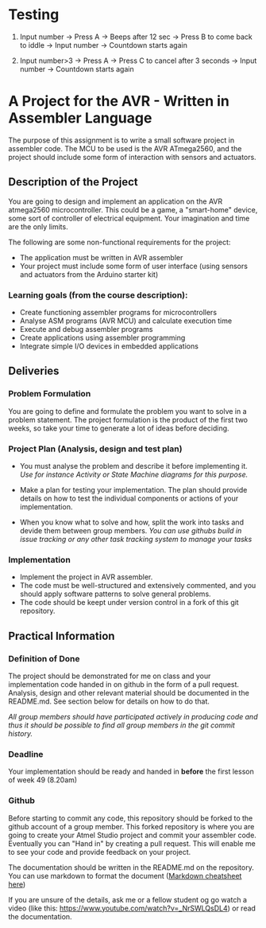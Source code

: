 # Testing

1. Input number -> Press A -> Beeps after 12 sec -> Press B to come back to iddle -> Input number -> Countdown starts again 

2. Input number>3 -> Press A -> Press C to cancel after 3 seconds -> Input number -> Countdown starts again 



# A Project for the AVR - Written in Assembler Language

The purpose of this assignment is to write a small software project in assembler code. The MCU to be used is the AVR ATmega2560, and the project should include some form of interaction with sensors and actuators.

## Description of the Project

You are going to design and implement an application on the AVR atmega2560 microcontroller. This could be a game, a "smart-home" device, some sort of controller of electrical equipment. Your imagination and time are the only limits.

The following are some non-functional requirements for the project:
* The application must be written in AVR assembler
* Your project must include some form of user interface (using sensors and actuators from the Arduino starter kit)


### Learning goals (from the course description):
* Create functioning assembler programs for microcontrollers
* Analyse ASM programs (AVR MCU) and calculate execution time
* Execute and debug assembler programs
* Create applications using assembler programming
* Integrate simple I/O devices in embedded applications


## Deliveries

### Problem Formulation
You are going to define and formulate the problem you want to solve in a problem statement. The project formulation is the product of the first two weeks, so take your time to generate a lot of ideas before deciding. 

### Project Plan (Analysis, design and test plan)
* You must analyse the problem and describe it before implementing it. *Use for instance Activity or State Machine diagrams for this purpose.*

* Make a plan for testing your implementation. The plan should provide details on how to test the individual components or actions of your implementation.

* When you know what to solve and how, split the work into tasks and devide them between group members. *You can use githubs build in issue tracking or any other task tracking system to manage your tasks*

### Implementation
* Implement the project in AVR assembler. 
* The code must be well-structured and extensively commented, and you should apply software patterns to solve general problems. 
* The code should be keept under version control in a fork of this git repository.

## Practical Information
### Definition of Done
The project should be demonstrated for me on class and your implementation code handed in on github in the form of a pull request. Analysis, design and other relevant material should be documented in the README.md. See section below for details on how to do that.

*All group members should have participated actively in producing code and thus it should be possible to find all group members in the git commit history.*

### Deadline 
Your implementation should be ready and handed in **before** the first lesson of week 49 (8.20am)

### Github
Before starting to commit any code, this repository should be forked to the github account of a group member. This forked repository is where you are going to create your Atmel Studio project and commit your assembler code. Eventually you can "Hand in" by creating a pull request. This will enable me to see your code and provide feedback on your project.

The documentation should be written in the README.md on the repository. You can use markdown to format the document ([Markdown cheatsheet here](https://guides.github.com/pdfs/markdown-cheatsheet-online.pdf))

If you are unsure of the details, ask me or a fellow student og go watch a video (like this: https://www.youtube.com/watch?v=_NrSWLQsDL4) or read the documentation.
